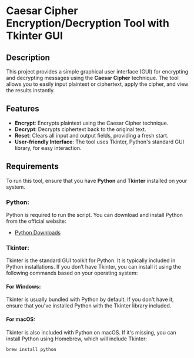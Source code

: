 # Caesar Cipher Encryption/Decryption Tool with Tkinter GUI

## Description
This project provides a simple graphical user interface (GUI) for encrypting and decrypting messages using the **Caesar Cipher** technique. The tool allows you to easily input plaintext or ciphertext, apply the cipher, and view the results instantly.

## Features
- **Encrypt**: Encrypts plaintext using the Caesar Cipher technique.
- **Decrypt**: Decrypts ciphertext back to the original text.
- **Reset**: Clears all input and output fields, providing a fresh start.
- **User-friendly Interface**: The tool uses Tkinter, Python's standard GUI library, for easy interaction.

## Requirements
To run this tool, ensure that you have **Python** and **Tkinter** installed on your system.

### Python:
Python is required to run the script. You can download and install Python from the official website:
- [Python Downloads](https://www.python.org/downloads/)

### Tkinter:
Tkinter is the standard GUI toolkit for Python. It is typically included in Python installations. If you don’t have Tkinter, you can install it using the following commands based on your operating system:

#### For Windows:
Tkinter is usually bundled with Python by default. If you don't have it, ensure that you've installed Python with the Tkinter library included.

#### For macOS:
Tkinter is also included with Python on macOS. If it's missing, you can install Python using Homebrew, which will include Tkinter:
```bash
brew install python
